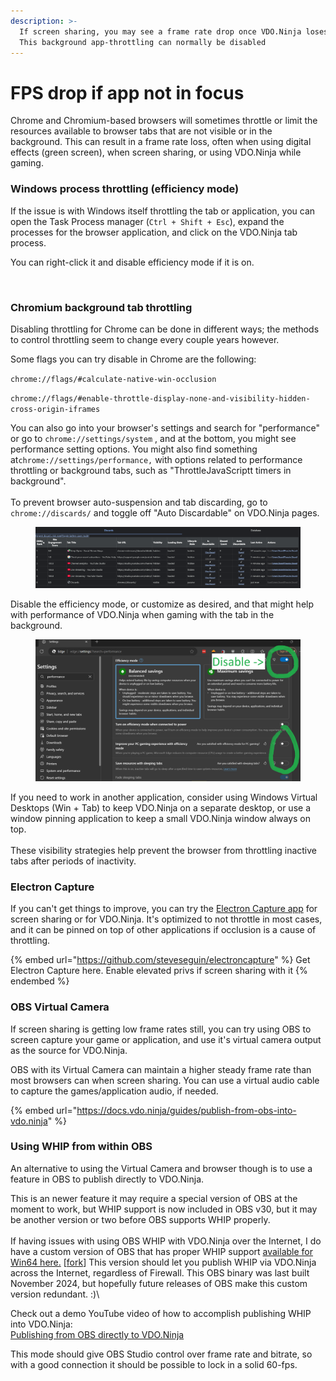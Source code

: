 ```yaml
---
description: >-
  If screen sharing, you may see a frame rate drop once VDO.Ninja loses focus.
  This background app-throttling can normally be disabled
---
```


# FPS drop if app not in focus

Chrome and Chromium-based browsers will sometimes throttle or limit the resources available to browser tabs that are not visible or in the background. This can result in a frame rate loss, often when using digital effects (green screen), when screen sharing, or using VDO.Ninja while gaming.

### Windows process throttling (efficiency mode)

If the issue is with Windows itself throttling the tab or application, you can open the Task Process manager (`Ctrl + Shift + Esc`), expand the processes for the browser application, and click on the VDO.Ninja tab process.

You can right-click it and disable efficiency mode if it is on.

<figure><img src="../.gitbook/assets/image (5) (1) (1) (1).png" alt=""><figcaption></figcaption></figure>

### Chromium background tab throttling

Disabling throttling for Chrome can be done in different ways; the methods to control throttling seem to change every couple years however.

Some flags you can try disable in Chrome are the following:

`chrome://flags/#calculate-native-win-occlusion`

`chrome://flags/#enable-throttle-display-none-and-visibility-hidden-cross-origin-iframes`

You can also go into your browser's settings and search for "performance" or go to `chrome://settings/system` , and at the bottom, you might see performance setting options. You might also find something at`chrome://settings/performance,` with options related to performance throttling or background tabs, such as "ThrottleJavaScriptt timers in background".\
\
To prevent browser auto-suspension and tab discarding, go to `chrome://discards/` and toggle off "Auto Discardable" on VDO.Ninja pages.

<figure><img src="../.gitbook/assets/image (266).png" alt=""><figcaption></figcaption></figure>

Disable the efficiency mode, or customize as desired, and that might help with performance of VDO.Ninja when gaming with the tab in the background.

<figure><img src="../.gitbook/assets/image (2) (1) (1) (1) (1) (1) (1) (1) (1) (1) (1) (1) (1) (1) (1) (1) (1).png" alt=""><figcaption></figcaption></figure>

If you need to work in another application, consider using Windows Virtual Desktops (Win + Tab) to keep VDO.Ninja on a separate desktop, or use a window pinning application to keep a small VDO.Ninja window always on top.\
\
These visibility strategies help prevent the browser from throttling inactive tabs after periods of inactivity.

### Electron Capture

If you can't get things to improve, you can try the [Electron Capture app](../steves-helper-apps/electron-capture.md) for screen sharing or for VDO.Ninja. It's optimized to not throttle in most cases, and it can be pinned on top of other applications if occlusion is a cause of throttling.

{% embed url="https://github.com/steveseguin/electroncapture" %}
Get Electron Capture here. Enable elevated privs if screen sharing with it
{% endembed %}

### OBS Virtual Camera

If screen sharing is getting low frame rates still, you can try using OBS to screen capture your game or application, and use it's virtual camera output as the source for VDO.Ninja.

OBS with its Virtual Camera can maintain a higher steady frame rate than most browsers can when screen sharing. You can use a virtual audio cable to capture the games/application audio, if needed.

{% embed url="https://docs.vdo.ninja/guides/publish-from-obs-into-vdo.ninja" %}

### Using WHIP from within OBS

An alternative to using the Virtual Camera and browser though is to use a feature in OBS to publish directly to VDO.Ninja.

This is an newer feature it may require a special version of OBS at the moment to work, but WHIP support is now included in OBS v30, but it may be another version or two before OBS supports WHIP properly. \
\
If having issues with using OBS WHIP with VDO.Ninja over the Internet, I do have a custom version of OBS that has proper WHIP support [available for Win64 here.](https://backup.vdo.ninja/OBS_VDO_Ninja.zip) \[[fork](https://github.com/steveseguin/obs-studio)]  This version should let you publish WHIP via VDO.Ninja across the Internet, regardless of Firewall. This OBS binary was last built November 2024, but hopefully future releases of OBS make this custom version redundant. :)\


Check out a demo YouTube video of how to accomplish publishing WHIP into VDO.Ninja:\
[Publishing from OBS directly to VDO.Ninja](https://www.youtube.com/watch?v=ynSOE2d4Z9Y)

This mode should give OBS Studio control over frame rate and bitrate, so with a good connection it should be possible to lock in a solid 60-fps.
